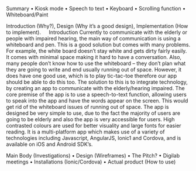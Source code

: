 Summary
•	Kiosk mode
•	Speech to text
•	Keyboard
•	Scrolling function
•	Whiteboard/Paint


Introduction (Why?), Design (Why it’s a good design), Implementation (How to implement).
 
Introduction
Currently to communicate with the elderly or people with impaired hearing, the main way of communication is using a whiteboard and pen. This is a good solution but comes with many problems. For example, the white board doesn’t stay white and gets dirty fairly easily. It comes with minimal space making it hard to have a conversation. Also, many people don’t know how to use the whiteboard – they don’t plan what they are going to write and end usually running out of space. However, it does have one good use, which is to play tic-tac-toe therefore our app should be able to do this too.
The solution to this is to integrate technology, by creating an app to communicate with the elderly/hearing impaired. The core premise of the app is to use a speech-to-text function, allowing users to speak into the app and have the words appear on the screen. This would get rid of the whiteboard issues of running out of space. The app is designed be very simple to use, due to the fact the majority of users are going to be elderly and also the app is very accessible for users. High contrasted colours are used for better visuality and large fonts for easier reading.
It is a multi-platform app which makes use of a variety of technologies including Javascript, AngularJS, Ionic1 and Cordova, and is available on iOS and Android SDK’s.
 

Main Body (Investigations)
•	Design (Wireframes)
•	The Pitch?
•	Digilab meetings
•	Installations (Ionic/Cordova)
•	Actual product (How to use)

 


